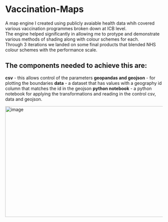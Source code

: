 # Vaccination-Maps

A map engine I created using publicly avaiable health data whih covered various vaccination programmes broken down at ICB level. <br>
The engine helped significantly in allowing me to protype and demonstrate various methods of shading along with colour schemes for each. <br> 
Through 3 iterations we landed on some final products that blended NHS colour schemes with the performance scale. <br>

## The components needed to achieve this are: <br>
**csv** - this allows control of the parameters
**geopandas and geojson** - for plotting the boundaries
**data**  - a dataset that has values with a geography id column that matches the id in the geojson
**python notebook** - a python notebook for applying the transformations and reading in the control csv, data and geojson.



<img width="529" height="353" alt="image" src="https://github.com/user-attachments/assets/bdf19397-bc2f-45a7-ae0f-d41edcbd55c5" />
